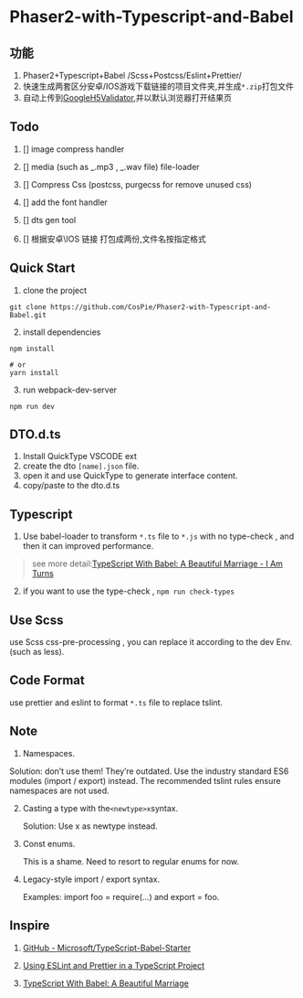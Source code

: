 # Phaser2-with-Typescript-and-Babel

## 功能
1. Phaser2+Typescript+Babel /Scss+Postcss/Eslint+Prettier/
2. 快速生成两套区分安卓/IOS游戏下载链接的项目文件夹,并生成`*.zip`打包文件
3. 自动上传到[GoogleH5Validator](https://h5validator.appspot.com/dcm/asset),并以默认浏览器打开结果页

## Todo

1. [] image compress handler

2. [] media (such as _.mp3 , _.wav file) file-loader

3. [] Compress Css (postcss, purgecss for remove unused css)

4. [] add the font handler

5. [] dts gen tool

6. [] 根据安卓\IOS 链接 打包成两份,文件名按指定格式

## Quick Start

1. clone the project

```shell
git clone https://github.com/CosPie/Phaser2-with-Typescript-and-Babel.git
```

2. install dependencies

```shell
npm install

# or
yarn install
```

3. run webpack-dev-server

```shell
npm run dev
```

## DTO.d.ts

1. Install QuickType VSCODE ext
2. create the dto `[name].json` file.
3. open it and use QuickType to generate interface content.
4. copy/paste to the dto.d.ts

## Typescript

1. Use babel-loader to transform `*.ts` file to `*.js` with no type-check , and then it can improved performance.

> see more detail:[TypeScript With Babel: A Beautiful Marriage - I Am Turns](https://iamturns.com/typescript-babel/)

2. if you want to use the type-check , `npm run check-types`

## Use Scss

use Scss css-pre-processing , you can replace it according to the dev Env. (such as less).

## Code Format

use prettier and eslint to format `*.ts` file to replace tslint.

## Note

1. Namespaces.

Solution: don’t use them! They’re outdated. Use the industry standard ES6 modules (import / export) instead. The recommended tslint rules ensure namespaces are not used.

2. Casting a type with the`<newtype>x`syntax.

    Solution: Use x as newtype instead.

3. Const enums.

    This is a shame. Need to resort to regular enums for now.

4. Legacy-style import / export syntax.

    Examples: import foo = require(...) and export = foo.

## Inspire

1. [GitHub - Microsoft/TypeScript-Babel-Starter](https://github.com/Microsoft/TypeScript-Babel-Starter)

2. [Using ESLint and Prettier in a TypeScript Project](https://dev.to/robertcoopercode/using-eslint-and-prettier-in-a-typescript-project-53jb)

3. [TypeScript With Babel: A Beautiful Marriage](https://iamturns.com/typescript-babel/)
